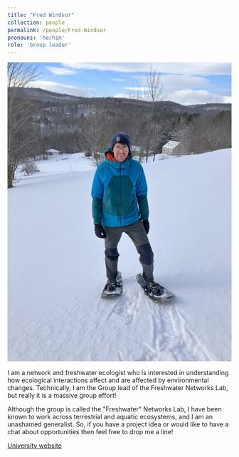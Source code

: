 ```yaml
---
title: "Fred Windsor"
collection: people
permalink: /people/Fred-Windsor
pronouns: 'he/him'
role: 'Group leader'
---
```


![Fred Windsor](fred.JPG)

I am a network and freshwater ecologist who is interested in understanding how ecological interactions affect and are affected by environmental changes. Technically, I am the Group lead of the Freshwater Networks Lab, but really it is a massive group effort! 

Although the group is called the "Freshwater" Networks Lab, I have been known to work across terrestrial and aquatic ecosystems, and I am an unashamed generalist. So, if you have a project idea or would like to have a chat about opportunities then feel free to drop me a line! 

[University website](https://profiles.cardiff.ac.uk/staff/windsorfm)
